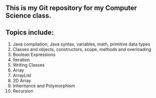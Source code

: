 This is my Git repository for my Computer Science class.
--------------------------------------------------------

Topics include:
---------------

1. Java compilation, Java syntax, variables, math, primitive data types
2. Classes and objects, constructors, scope, methods and overloading
3. Boolean Expressions
4. Iteration
5. Writing Classes
6. Array
7. ArrayList
8. 2D Array
9. Inheritance and Polymorphism
10. Recursion